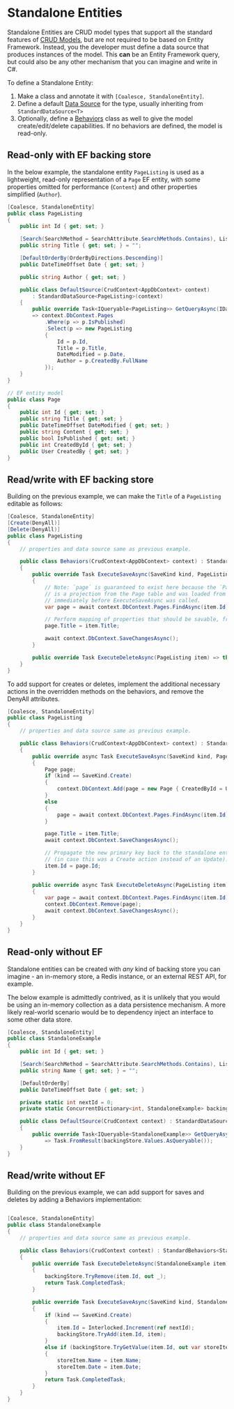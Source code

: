 
# Standalone Entities

<!-- MARKER:summary -->
Standalone Entities are CRUD model types that support all the standard features of [CRUD Models](/modeling/model-types/crud.md), but are not required to be based on Entity Framework. Instead, you the developer must define a data source that produces instances of the model. This **can** be an Entity Framework query, but could also be any other mechanism that you can imagine and write in C#.
<!-- MARKER:summary-end -->

To define a Standalone Entity:
1. Make a class and annotate it with `[Coalesce, StandaloneEntity]`.
2. Define a default [Data Source](/modeling/model-components/data-sources.md) for the type, usually inheriting from `StandardDataSource<T>`
3. Optionally, define a [Behaviors](/modeling/model-components/behaviors.md) class as well to give the model create/edit/delete capabilities. If no behaviors are defined, the model is read-only.


## Read-only with EF backing store

In the below example, the standalone entity `PageListing` is used as a lightweight, read-only representation of a `Page` EF entity,
with some properties omitted for performance (`Content`) and other properties simplified (`Author`).

``` c#
[Coalesce, StandaloneEntity]
public class PageListing
{
    public int Id { get; set; }

    [Search(SearchMethod = SearchAttribute.SearchMethods.Contains), ListText]
    public string Title { get; set; } = "";

    [DefaultOrderBy(OrderByDirections.Descending)]
    public DateTimeOffset Date { get; set; }

    public string Author { get; set; }

    public class DefaultSource(CrudContext<AppDbContext> context) 
        : StandardDataSource<PageListing>(context)
    {
        public override Task<IQueryable<PageListing>> GetQueryAsync(IDataSourceParameters parameters)
        => context.DbContext.Pages
            .Where(p => p.IsPublished)
            .Select(p => new PageListing 
            {
                Id = p.Id,
                Title = p.Title,
                DateModified = p.Date,
                Author = p.CreatedBy.FullName
            });
    }
}

// EF entity model
public class Page 
{
    public int Id { get; set; }
    public string Title { get; set; }
    public DateTimeOffset DateModified { get; set; }
    public string Content { get; set; }
    public bool IsPublished { get; set; }
    public int CreatedById { get; set; }
    public User CreatedBy { get; set; }
}
```


## Read/write with EF backing store

Building on the previous example, we can make the `Title` of a `PageListing` editable as follows:

``` c#
[Coalesce, StandaloneEntity]
[Create(DenyAll)]
[Delete(DenyAll)]
public class PageListing
{
    // properties and data source same as previous example.

    public class Behaviors(CrudContext<AppDbContext> context) : StandardBehaviors<PageListing>(context)
    {
        public override Task ExecuteSaveAsync(SaveKind kind, PageListing? oldItem, PageListing item)
        {
            // Note: `page` is guaranteed to exist here because the `PageListing item` instance
            // is a projection from the Page table and was loaded from the type's data source 
            // immediately before ExecuteSaveAsync was called.
            var page = await context.DbContext.Pages.FindAsync(item.Id)!;

            // Perform mapping of properties that should be savable, from `item` to the backing entity.
            page.Title = item.Title;

            await context.DbContext.SaveChangesAsync();
        }

        public override Task ExecuteDeleteAsync(PageListing item) => throw new NotSupportedException();
    }
}
```

To add support for creates or deletes, implement the additional necessary actions in the overridden methods on the behaviors, and remove the DenyAll attributes.


``` c#
[Coalesce, StandaloneEntity]
public class PageListing
{
    // properties and data source same as previous example.

    public class Behaviors(CrudContext<AppDbContext> context) : StandardBehaviors<PageListing>(context)
    {
        public override async Task ExecuteSaveAsync(SaveKind kind, PageListing? oldItem, PageListing item)
        {
            Page page;
            if (kind == SaveKind.Create)
            {
                context.DbContext.Add(page = new Page { CreatedById = User.GetUserId() });
            }
            else
            {
                page = await context.DbContext.Pages.FindAsync(item.Id)!;
            }

            page.Title = item.Title;
            await context.DbContext.SaveChangesAsync();

            // Propagate the new primary key back to the standalone entity instance 
            // (in case this was a Create action instead of an Update).
            item.Id = page.Id;
        }

        public override async Task ExecuteDeleteAsync(PageListing item)
        {
            var page = await context.DbContext.Pages.FindAsync(item.Id)!;
            context.DbContext.Remove(page);
            await context.DbContext.SaveChangesAsync();
        }
    }
}
```

## Read-only without EF

Standalone entities can be created with *any* kind of backing store you can imagine - an in-memory store, a Redis instance, or an external REST API, for example.

The below example is admittedly contrived, as it is unlikely that you would be using an in-memory collection as a data persistence mechanism. A more likely real-world scenario would be to dependency inject an interface to some other data store.

``` c#
[Coalesce, StandaloneEntity]
public class StandaloneExample
{
    public int Id { get; set; }

    [Search(SearchMethod = SearchAttribute.SearchMethods.Contains), ListText]
    public string Name { get; set; } = "";

    [DefaultOrderBy]
    public DateTimeOffset Date { get; set; }

    private static int nextId = 0;
    private static ConcurrentDictionary<int, StandaloneExample> backingStore = new ConcurrentDictionary<int, StandaloneExample>();

    public class DefaultSource(CrudContext context) : StandardDataSource<StandaloneExample>(context)
    {
        public override Task<IQueryable<StandaloneExample>> GetQueryAsync(IDataSourceParameters parameters)
            => Task.FromResult(backingStore.Values.AsQueryable());
    }
}
```

## Read/write without EF

Building on the previous example, we can add support for saves and deletes by adding a Behaviors implementation:

``` c#

[Coalesce, StandaloneEntity]
public class StandaloneExample
{
    // properties and data source same as previous example.

    public class Behaviors(CrudContext context) : StandardBehaviors<StandaloneExample>(context)
    {
        public override Task ExecuteDeleteAsync(StandaloneExample item)
        {
            backingStore.TryRemove(item.Id, out _);
            return Task.CompletedTask;
        }

        public override Task ExecuteSaveAsync(SaveKind kind, StandaloneExample? oldItem, StandaloneExample item)
        {
            if (kind == SaveKind.Create)
            {
                item.Id = Interlocked.Increment(ref nextId);
                backingStore.TryAdd(item.Id, item);
            }
            else if (backingStore.TryGetValue(item.Id, out var storeItem))
            {
                storeItem.Name = item.Name;
                storeItem.Date = item.Date;
            }
            return Task.CompletedTask;
        }
    }
}
```


